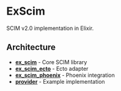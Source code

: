 # ExScim

SCIM v2.0 implementation in Elixir.

## Architecture

- **[ex_scim](./ex_scim/README.md)** - Core SCIM library
- **[ex_scim_ecto](./ex_scim_ecto/README.md)** - Ecto adapter
- **[ex_scim_phoenix](./ex_scim_phoenix/README.md)** - Phoenix integration
- **[provider](./examples/provider/README.md)** - Example implementation


